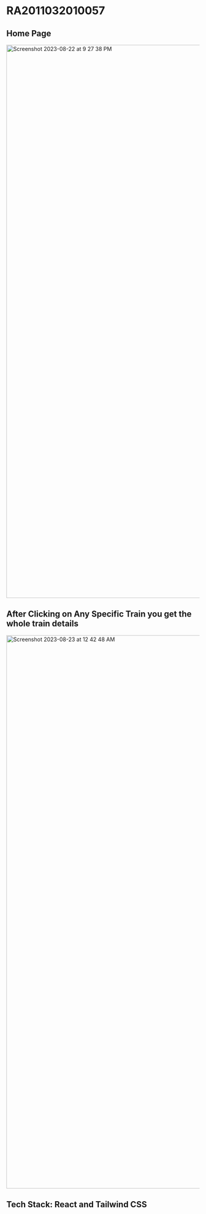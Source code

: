 # RA2011032010057
<h2>Home Page</h2>
<img width="1440" alt="Screenshot 2023-08-22 at 9 27 38 PM" src="https://github.com/Abhi18RM/RA2011032010057/assets/101940348/5d10d81e-0485-4312-aeea-089ef76d0d01">

<h2>After Clicking on Any Specific Train you get the whole train details</h2>

<img width="1440" alt="Screenshot 2023-08-23 at 12 42 48 AM" src="https://github.com/Abhi18RM/RA2011032010057/assets/101940348/31f44de4-0cac-4818-bb4e-09e537b40d58">

<h2>Tech Stack: React and Tailwind CSS</h2>
